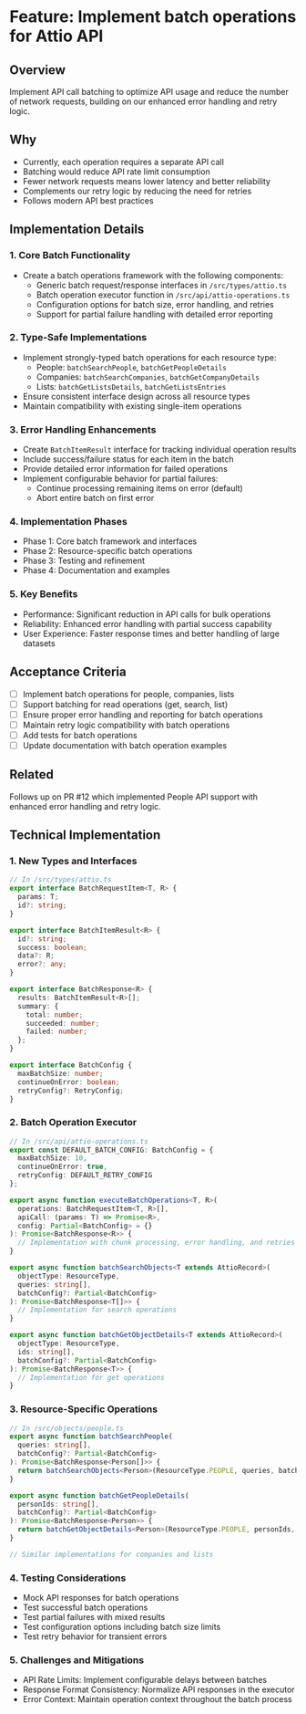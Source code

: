 # Feature: Implement batch operations for Attio API

## Overview
Implement API call batching to optimize API usage and reduce the number of network requests, building on our enhanced error handling and retry logic.

## Why
- Currently, each operation requires a separate API call
- Batching would reduce API rate limit consumption
- Fewer network requests means lower latency and better reliability
- Complements our retry logic by reducing the need for retries
- Follows modern API best practices

## Implementation Details

### 1. Core Batch Functionality
- Create a batch operations framework with the following components:
  - Generic batch request/response interfaces in `/src/types/attio.ts`
  - Batch operation executor function in `/src/api/attio-operations.ts`
  - Configuration options for batch size, error handling, and retries
  - Support for partial failure handling with detailed error reporting

### 2. Type-Safe Implementations
- Implement strongly-typed batch operations for each resource type:
  - People: `batchSearchPeople`, `batchGetPeopleDetails`
  - Companies: `batchSearchCompanies`, `batchGetCompanyDetails` 
  - Lists: `batchGetListsDetails`, `batchGetListsEntries`
- Ensure consistent interface design across all resource types
- Maintain compatibility with existing single-item operations

### 3. Error Handling Enhancements
- Create `BatchItemResult` interface for tracking individual operation results
- Include success/failure status for each item in the batch
- Provide detailed error information for failed operations
- Implement configurable behavior for partial failures:
  - Continue processing remaining items on error (default)
  - Abort entire batch on first error

### 4. Implementation Phases
- Phase 1: Core batch framework and interfaces
- Phase 2: Resource-specific batch operations
- Phase 3: Testing and refinement
- Phase 4: Documentation and examples

### 5. Key Benefits
- Performance: Significant reduction in API calls for bulk operations
- Reliability: Enhanced error handling with partial success capability
- User Experience: Faster response times and better handling of large datasets

## Acceptance Criteria
- [ ] Implement batch operations for people, companies, lists
- [ ] Support batching for read operations (get, search, list)
- [ ] Ensure proper error handling and reporting for batch operations
- [ ] Maintain retry logic compatibility with batch operations
- [ ] Add tests for batch operations
- [ ] Update documentation with batch operation examples

## Related
Follows up on PR #12 which implemented People API support with enhanced error handling and retry logic.

## Technical Implementation

### 1. New Types and Interfaces
```typescript
// In /src/types/attio.ts
export interface BatchRequestItem<T, R> {
  params: T;
  id?: string;
}

export interface BatchItemResult<R> {
  id?: string;
  success: boolean;
  data?: R;
  error?: any;
}

export interface BatchResponse<R> {
  results: BatchItemResult<R>[];
  summary: {
    total: number;
    succeeded: number;
    failed: number;
  };
}

export interface BatchConfig {
  maxBatchSize: number;
  continueOnError: boolean;
  retryConfig?: RetryConfig;
}
```

### 2. Batch Operation Executor
```typescript
// In /src/api/attio-operations.ts
export const DEFAULT_BATCH_CONFIG: BatchConfig = {
  maxBatchSize: 10,
  continueOnError: true,
  retryConfig: DEFAULT_RETRY_CONFIG
};

export async function executeBatchOperations<T, R>(
  operations: BatchRequestItem<T, R>[],
  apiCall: (params: T) => Promise<R>,
  config: Partial<BatchConfig> = {}
): Promise<BatchResponse<R>> {
  // Implementation with chunk processing, error handling, and retries
}

export async function batchSearchObjects<T extends AttioRecord>(
  objectType: ResourceType,
  queries: string[],
  batchConfig?: Partial<BatchConfig>
): Promise<BatchResponse<T[]>> {
  // Implementation for search operations
}

export async function batchGetObjectDetails<T extends AttioRecord>(
  objectType: ResourceType,
  ids: string[],
  batchConfig?: Partial<BatchConfig>
): Promise<BatchResponse<T>> {
  // Implementation for get operations
}
```

### 3. Resource-Specific Operations
```typescript
// In /src/objects/people.ts
export async function batchSearchPeople(
  queries: string[],
  batchConfig?: Partial<BatchConfig>
): Promise<BatchResponse<Person[]>> {
  return batchSearchObjects<Person>(ResourceType.PEOPLE, queries, batchConfig);
}

export async function batchGetPeopleDetails(
  personIds: string[],
  batchConfig?: Partial<BatchConfig>
): Promise<BatchResponse<Person>> {
  return batchGetObjectDetails<Person>(ResourceType.PEOPLE, personIds, batchConfig);
}

// Similar implementations for companies and lists
```

### 4. Testing Considerations
- Mock API responses for batch operations
- Test successful batch operations
- Test partial failures with mixed results
- Test configuration options including batch size limits
- Test retry behavior for transient errors

### 5. Challenges and Mitigations
- API Rate Limits: Implement configurable delays between batches
- Response Format Consistency: Normalize API responses in the executor
- Error Context: Maintain operation context throughout the batch process
